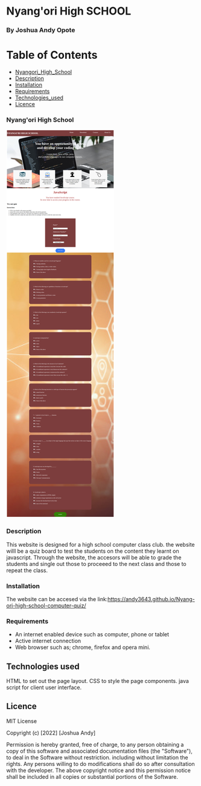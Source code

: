 # Nyang'ori High SCHOOL

### By Joshua Andy Opote
# Table of Contents
+ [Nyangori_High_School](Nyangori_High_School)
+ [Description](Description)
+ [Installation](Installation)
+ [Requirements](Requirements)
+ [Technologies_used](Technologies_used)
+ [Licence](Licence)

### Nyang'ori High School

![screenshot](./images/screenshot.png)

### Description
This website is designed for a high school computer class club. the website willl be a quiz board to test the students on the content they learnt on javascript. Through the website, the accesors will be able to grade the students and single out those to proceeed to the next class and those to repeat the class.
### Installation
The website can be accesed via the link:https://andy3643.github.io/Nyang-ori-high-school-computer-quiz/ 
### Requirements
* An internet enabled device such as computer, phone or tablet
* Active internet connection
* Web browser such as; chrome, firefox and opera mini.
## Technologies used
HTML to set out the page layout.
CSS to style the page components.
java script for client user interface.

## Licence

MIT License

Copyright (c) [2022] [Joshua Andy]

Permission is hereby granted, free of charge, to any person obtaining a copy of this software and associated documentation files (the "Software"), to deal in the Software without restriction. including without limitation the rights.
Any persons willing to do modifications shall do so after consultation with the developer.
The above copyright notice and this permission notice shall be included in all copies or substantial portions of the Software.

